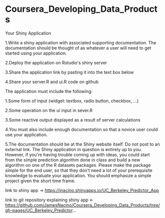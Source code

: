 # Coursera_Developing_Data_Products


Your Shiny Application

1.Write a shiny application with associated supporting documentation. The documentation should be thought of as whatever a user will need to get started using your application.

2.Deploy the application on Rstudio's shiny server

3.Share the application link by pasting it into the text box below

4.Share your server.R and ui.R code on github

The application must include the following:

1.Some form of input (widget: textbox, radio button, checkbox, ...)

2.Some operation on the ui input in sever.R

3.Some reactive output displayed as a result of server calculations

4.You must also include enough documentation so that a novice user could use your application.

5.The documentation should be at the Shiny website itself. Do not post to an external link.
The Shiny application in question is entirely up to you. However, if you're having trouble coming up with ideas, you could start from the simple prediction algorithm done in class and build a new algorithm on one of the R datasets packages. Please make the package simple for the end user, so that they don't need a lot of your prerequisite knowledge to evaluate your application. You should emphasize a simple project given the short time frame.  


link to shiny app -> https://jnacino.shinyapps.io/UC_Berkeley_Predictor_App

link to git repository explaining shiny app <-  https://github.com/JamesNacino/Coursera_Developing_Data_Products/tree/gh-pages/UC_Berkeley_Predictor...
